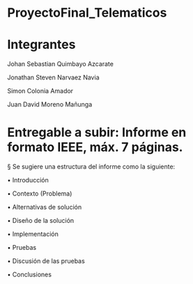 # ProyectoFinal_Telematicos

# Integrantes

Johan Sebastian Quimbayo Azcarate

Jonathan Steven Narvaez Navia

Simon Colonia Amador

Juan David Moreno Mañunga



# Entregable a subir: Informe en formato IEEE, máx. 7 páginas.
§ Se sugiere una estructura del informe como la siguiente:

• Introducción

• Contexto (Problema)

• Alternativas de solución

• Diseño de la solución

• Implementación

• Pruebas

• Discusión de las pruebas

• Conclusiones

